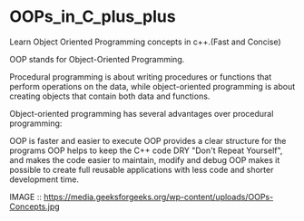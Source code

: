 # OOPs_in_C_plus_plus
Learn Object Oriented Programming concepts in c++.(Fast and Concise)

OOP stands for Object-Oriented Programming.

Procedural programming is about writing procedures or functions that perform operations on the data, while object-oriented programming is about creating objects that contain both data and functions.

Object-oriented programming has several advantages over procedural programming:

OOP is faster and easier to execute
OOP provides a clear structure for the programs
OOP helps to keep the C++ code DRY "Don't Repeat Yourself", and makes the code easier to maintain, modify and debug
OOP makes it possible to create full reusable applications with less code and shorter development time.


IMAGE ::  https://media.geeksforgeeks.org/wp-content/uploads/OOPs-Concepts.jpg
